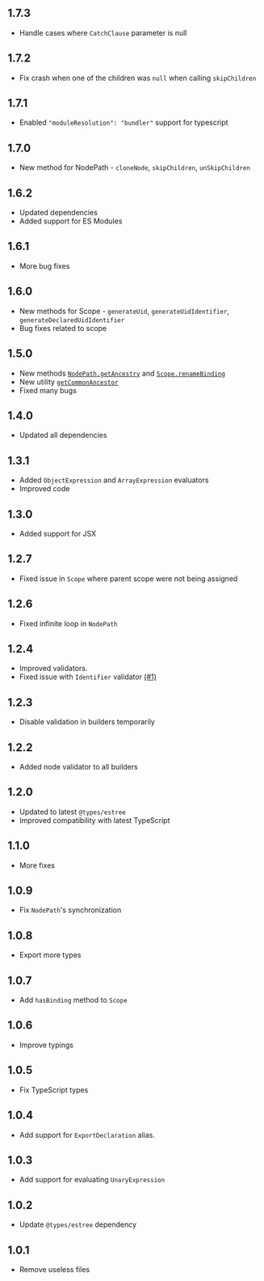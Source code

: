 ## 1.7.3
- Handle cases where `CatchClause` parameter is null

## 1.7.2
- Fix crash when one of the children was `null` when calling `skipChildren`

## 1.7.1
- Enabled `"moduleResolution": "bundler"` support for typescript

## 1.7.0
- New method for NodePath - `cloneNode`, `skipChildren`, `unSkipChildren`

## 1.6.2
- Updated dependencies
- Added support for ES Modules

## 1.6.1
- More bug fixes

## 1.6.0
- New methods for Scope - `generateUid`, `generateUidIdentifier`,
  `generateDeclaredUidIdentifier`
- Bug fixes related to scope

## 1.5.0
- New methods [`NodePath.getAncestry`](https://estree-toolkit.netlify.app/nodepath/#getancestry)
  and [`Scope.renameBinding`](https://estree-toolkit.netlify.app/scope/#renamebindingoldname-newname)
- New utility [`getCommonAncestor`](https://estree-toolkit.netlify.app/utilities/#getcommonancestorpaths)
- Fixed many bugs

## 1.4.0
- Updated all dependencies

## 1.3.1
- Added `ObjectExpression` and `ArrayExpression` evaluators
- Improved code

## 1.3.0
- Added support for JSX

## 1.2.7
- Fixed issue in `Scope` where parent scope were not being assigned

## 1.2.6
- Fixed infinite loop in `NodePath`

## 1.2.4
- Improved validators.
- Fixed issue with `Identifier` validator [(#1)](https://github.com/sarsamurmu/estree-toolkit/issues/1)

## 1.2.3
- Disable validation in builders temporarily

## 1.2.2
- Added node validator to all builders

## 1.2.0
- Updated to latest `@types/estree`
- Improved compatibility with latest TypeScript

## 1.1.0
- More fixes

## 1.0.9
- Fix `NodePath`'s synchronization

## 1.0.8
- Export more types

## 1.0.7
- Add `hasBinding` method to `Scope`

## 1.0.6
- Improve typings

## 1.0.5
- Fix TypeScript types

## 1.0.4
- Add support for `ExportDeclaration` alias.

## 1.0.3
- Add support for evaluating `UnaryExpression`

## 1.0.2
- Update `@types/estree` dependency

## 1.0.1
- Remove useless files
